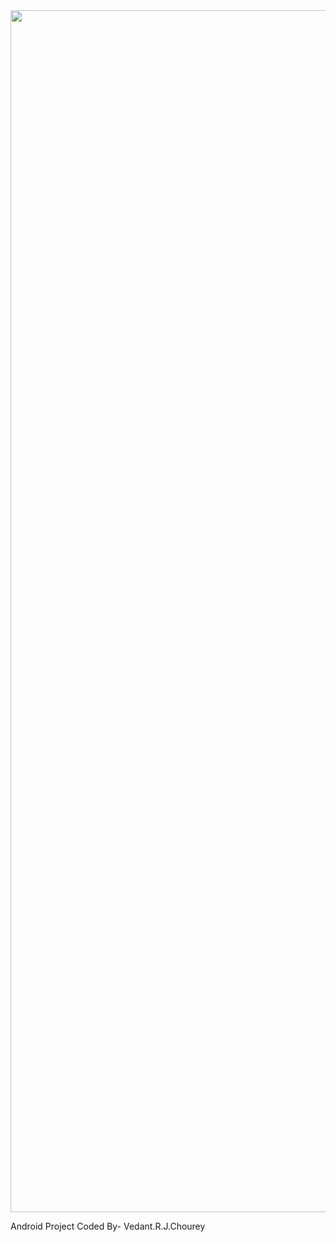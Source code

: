 <div align="center">
    <img src="Bliss/index.svg?sanitize=true" width="1200" height="1923" alt="css-in-readme">
</div>



Android Project Coded By- Vedant.R.J.Chourey
